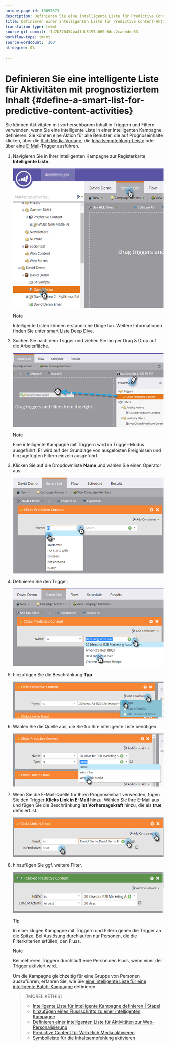 ```yaml
---
unique-page-id: 10097873
description: Definieren Sie eine intelligente Liste für Predictive Content-Aktivitäten - Marketing-Dokumente - Produktdokumentation
title: Definieren einer intelligenten Liste für Predictive Content-Aktivitäten
translation-type: tm+mt
source-git-commit: f1d7b270454ba41db5197a069e0dcc2caebdec63
workflow-type: tm+mt
source-wordcount: '300'
ht-degree: 0%

---
```



# Definieren Sie eine intelligente Liste für Aktivitäten mit prognostiziertem Inhalt {#define-a-smart-list-for-predictive-content-activities}

Sie können Aktivitäten mit vorhersehbarem Inhalt in Triggern und Filtern verwenden, wenn Sie eine intelligente Liste in einer intelligenten Kampagne definieren. Sie können eine Aktion für alle Benutzer, die auf Prognoseinhalte klicken, über die [Rich Media-Vorlage](/help/marketo/product-docs/predictive-content/enabling-predictive-content/enable-predictive-content-for-web-rich-media.md), die [Inhaltsempfehlung-Leiste](/help/marketo/product-docs/predictive-content/enabling-predictive-content/enable-the-content-recommendation-bar.md) oder über eine [E-Mail](/help/marketo/product-docs/predictive-content/enabling-predictive-content/enable-predictive-content-in-emails.md)-Trigger ausführen.

1. Navigieren Sie in Ihrer intelligenten Kampagne zur Registerkarte **Intelligente Liste**.

   ![](assets/smart-list-1.png)

   >[!NOTE]
   >
   >Intelligente Listen können erstaunliche Dinge tun. Weitere Informationen finden Sie unter [smart Liste Deep Dive](/help/marketo/product-docs/core-marketo-concepts/smart-campaigns/understanding-smart-campaigns.md).

1. Suchen Sie nach dem Trigger und ziehen Sie ihn per Drag &amp; Drop auf die Arbeitsfläche.

   ![](assets/smart-list-drag-trigger-hands.png)

   >[!NOTE]
   >
   >Eine intelligente Kampagne mit Triggern wird im Trigger-Modus ausgeführt. Er wird auf der Grundlage von ausgelösten Ereignissen und hinzugefügten Filtern einzeln ausgeführt.

1. Klicken Sie auf die Dropdownliste **Name** und wählen Sie einen Operator aus.

   ![](assets/smart-list-dropdown-hands.png)

1. Definieren Sie den Trigger.

   ![](assets/smart-lislt-select-content-hands.png)

1. hinzufügen Sie die Beschränkung **Typ**.

   ![](assets/clicks-predictive-content-add-constraint-hands.png)

1. Wählen Sie die Quelle aus, die Sie für Ihre intelligente Liste benötigen.

   ![](assets/pc-add-constraint.png)

1. Wenn Sie die E-Mail-Quelle für Ihren Prognoseinhalt verwenden, fügen Sie den Trigger **Klicks Link in E-Mail** hinzu. Wählen Sie Ihre E-Mail aus und fügen Sie die Beschränkung **Ist Vorhersagekraft** hinzu, die als **true** definiert ist.

   ![](assets/clicks-link-in-email-trigger-hands.png)

1. hinzufügen Sie ggf. weitere Filter.

   ![](assets/clicked-predictive-content-filter.png)

   >[!TIP]
   >
   >In einer klugen Kampagne mit Triggern und Filtern gehen die Trigger an die Spitze. Bei Auslösung durchlaufen nur Personen, die die Filterkriterien erfüllen, den Fluss.

   >[!NOTE]
   >
   >Bei mehreren Triggern durchläuft eine Person den Fluss, wenn einer der Trigger aktiviert wird.

   Um die Kampagne gleichzeitig für eine Gruppe von Personen auszuführen, erfahren Sie, wie Sie [eine intelligente Liste für eine intelligente Batch-Kampagne](/help/marketo/product-docs/core-marketo-concepts/smart-campaigns/creating-a-smart-campaign/define-smart-list-for-smart-campaign-batch.md) definieren.

   >[!MORELIKETHIS]
   >
   >* [Intelligente Liste für intelligente Kampagne definieren | Stapel](/help/marketo/product-docs/core-marketo-concepts/smart-campaigns/creating-a-smart-campaign/define-smart-list-for-smart-campaign-batch.md)
   >* [hinzufügen eines Flussschritts zu einer intelligenten Kampagne](/help/marketo/product-docs/core-marketo-concepts/smart-campaigns/flow-actions/add-a-flow-step-to-a-smart-campaign.md)
   >* [Definieren einer intelligenten Liste für Aktivitäten zur Web-Personalisierung](/help/marketo/product-docs/web-personalization/working-with-web-campaigns/define-a-smart-list-for-web-personalization-activities.md)
   >* [Predictive Content für Web Rich Media aktivieren](/help/marketo/product-docs/predictive-content/enabling-predictive-content/enable-predictive-content-for-web-rich-media.md)
   >* [Symbolleiste für die Inhaltsempfehlung aktivieren](/help/marketo/product-docs/predictive-content/enabling-predictive-content/enable-the-content-recommendation-bar.md)


